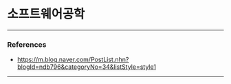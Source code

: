 # 소프트웨어공학

---

### References

- https://m.blog.naver.com/PostList.nhn?blogId=ndb796&categoryNo=34&listStyle=style1

---
